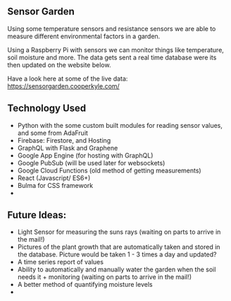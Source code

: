 ## Sensor Garden

Using some temperature sensors and resistance sensors we are able to measure different environmental factors in a garden. 

Using a Raspberry Pi with sensors we can monitor things like temperature, soil moisture and more. The data gets sent a real time database were its then updated on the website below.

Have a look here at some of the live data: https://sensorgarden.cooperkyle.com/

## Technology Used

- Python with the some custom built modules for reading sensor values, and some from AdaFruit
- Firebase: Firestore, and Hosting
- GraphQL with Flask and Graphene 
- Google App Engine (for hosting with GraphQL)
- Google PubSub (will be used later for websockets)
- Google Cloud Functions (old method of getting measurements)
- React (Javascript/ ES6+)
- Bulma for CSS framework
- 

## Future Ideas: 
- Light Sensor for measuring the suns rays (waiting on parts to arrive in the mail!)
- Pictures of the plant growth that are automatically taken and stored in the database. Picture would be taken 1 - 3 times a day and updated? 
- A time series report of values
- Ability to automatically and manually water the garden when the soil needs it + monitoring (waiting on parts to arrive in the mail!)
- A better method of quantifying moisture levels 
- 
